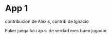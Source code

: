 # App 1

contribucion de Alexis, contrib de Ignacio

Faker juega lulu ap si de verdad eres buen jugador